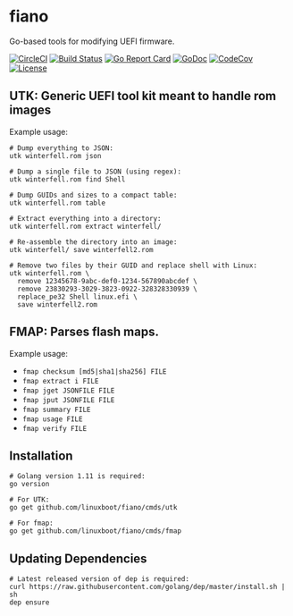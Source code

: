 # fiano

Go-based tools for modifying UEFI firmware.

[![CircleCI](https://circleci.com/gh/linuxboot/fiano.svg?style=shield)](https://circleci.com/gh/linuxboot/fiano)
[![Build Status](https://travis-ci.com/linuxboot/fiano.png)](https://travis-ci.com/linuxboot/fiano/)
[![Go Report
Card](https://goreportcard.com/badge/github.com/linuxboot/fiano)](https://goreportcard.com/report/github.com/linuxboot/fiano)
[![GoDoc](https://godoc.org/github.com/linuxboot/fiano?status.svg)](https://godoc.org/github.com/linuxboot/fiano)
[![CodeCov](https://codecov.io/gh/linuxboot/fiano/branch/master/graph/badge.svg)](https://codecov.io/gh/linuxboot/fiano/)
[![License](https://img.shields.io/badge/License-BSD%203--Clause-blue.svg)](https://github.com/linuxboot/fiano/blob/master/LICENSE)

## UTK: Generic UEFI tool kit meant to handle rom images

Example usage:

```
# Dump everything to JSON:
utk winterfell.rom json

# Dump a single file to JSON (using regex):
utk winterfell.rom find Shell

# Dump GUIDs and sizes to a compact table:
utk winterfell.rom table

# Extract everything into a directory:
utk winterfell.rom extract winterfell/

# Re-assemble the directory into an image:
utk winterfell/ save winterfell2.rom

# Remove two files by their GUID and replace shell with Linux:
utk winterfell.rom \
  remove 12345678-9abc-def0-1234-567890abcdef \
  remove 23830293-3029-3823-0922-328328330939 \
  replace_pe32 Shell linux.efi \
  save winterfell2.rom
```

## FMAP: Parses flash maps.

Example usage:

  + `fmap checksum [md5|sha1|sha256] FILE`
  + `fmap extract i FILE`
  + `fmap jget JSONFILE FILE`
  + `fmap jput JSONFILE FILE`
  + `fmap summary FILE`
  + `fmap usage FILE`
  + `fmap verify FILE`

## Installation

    # Golang version 1.11 is required:
    go version

    # For UTK:
    go get github.com/linuxboot/fiano/cmds/utk

    # For fmap:
    go get github.com/linuxboot/fiano/cmds/fmap

## Updating Dependencies

    # Latest released version of dep is required:
    curl https://raw.githubusercontent.com/golang/dep/master/install.sh | sh
    dep ensure
